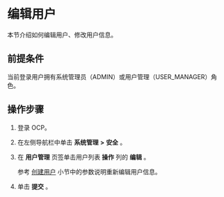 编辑用户 
=========================

本节介绍如何编辑用户、修改用户信息。

**前提条件** 
-----------------------------

当前登录用户拥有系统管理员（ADMIN）或用户管理（USER_MANAGER）角色。

操作步骤 
-------------------------

1. 登录 OCP。

   

2. 在左侧导航栏中单击 **系统管理** **\>** **安全** 。

   

3. 在 **用户管理** 页签单击用户列表 **操作** 列的 **编辑** 。

   参考 [创建用户](../10.using-system-management/5.create-user.md) 小节中的参数说明重新编辑用户信息。
   

4. 单击 **提交** 。

   



